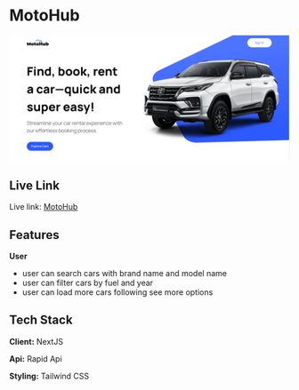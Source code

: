 # MotoHub

![CHEESE!](motoHub.png)

## Live Link

Live link: [MotoHub](https://motohub-rosy.vercel.app/)

## Features

**User**

- user can search cars with brand name and model name
- user can filter cars by fuel and year
- user can load more cars following see more options

## Tech Stack

**Client:** NextJS

**Api:** Rapid Api

**Styling:** Tailwind CSS
